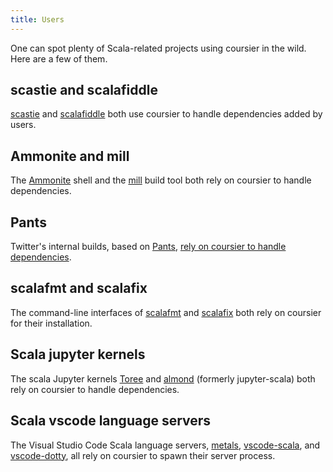 ```yaml
---
title: Users
---
```


One can spot plenty of Scala-related projects using coursier in the wild. Here are a few of them.

## scastie and scalafiddle

[scastie](https://github.com/scalacenter/scastie) and
[scalafiddle](https://scalafiddle.io) both use coursier to handle dependencies
added by users.

## Ammonite and mill

The [Ammonite](https://github.com/lihaoyi/Ammonite) shell and the
[mill](https://github.com/lihaoyi/mill) build tool both rely on coursier to
handle dependencies.

## Pants

Twitter's internal builds, based on [Pants](https://www.pantsbuild.org),
[rely on coursier to handle dependencies](https://www.pantsbuild.org/coursier_migration.html).

## scalafmt and scalafix

The command-line interfaces of [scalafmt](https://github.com/scalameta/scalafmt)
and [scalafix](https://github.com/scalacenter/scalafix) both rely on coursier
for their installation.

## Scala jupyter kernels

The scala Jupyter kernels [Toree](https://github.com/apache/incubator-toree)
and [almond](https://github.com/jupyter-scala/jupyter-scala) (formerly
jupyter-scala) both rely on coursier to handle dependencies.

## Scala vscode language servers

The Visual Studio Code Scala language servers,
[metals](https://github.com/scalameta/metals),
[vscode-scala](https://github.com/dragos/dragos-vscode-scala), and
[vscode-dotty](https://github.com/lampepfl/dotty/tree/master/vscode-dotty), all
rely on coursier to spawn their server process.
